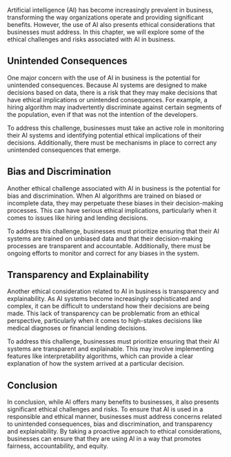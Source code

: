 
Artificial intelligence (AI) has become increasingly prevalent in business, transforming the way organizations operate and providing significant benefits. However, the use of AI also presents ethical considerations that businesses must address. In this chapter, we will explore some of the ethical challenges and risks associated with AI in business.

Unintended Consequences
-----------------------

One major concern with the use of AI in business is the potential for unintended consequences. Because AI systems are designed to make decisions based on data, there is a risk that they may make decisions that have ethical implications or unintended consequences. For example, a hiring algorithm may inadvertently discriminate against certain segments of the population, even if that was not the intention of the developers.

To address this challenge, businesses must take an active role in monitoring their AI systems and identifying potential ethical implications of their decisions. Additionally, there must be mechanisms in place to correct any unintended consequences that emerge.

Bias and Discrimination
-----------------------

Another ethical challenge associated with AI in business is the potential for bias and discrimination. When AI algorithms are trained on biased or incomplete data, they may perpetuate these biases in their decision-making processes. This can have serious ethical implications, particularly when it comes to issues like hiring and lending decisions.

To address this challenge, businesses must prioritize ensuring that their AI systems are trained on unbiased data and that their decision-making processes are transparent and accountable. Additionally, there must be ongoing efforts to monitor and correct for any biases in the system.

Transparency and Explainability
-------------------------------

Another ethical consideration related to AI in business is transparency and explainability. As AI systems become increasingly sophisticated and complex, it can be difficult to understand how their decisions are being made. This lack of transparency can be problematic from an ethical perspective, particularly when it comes to high-stakes decisions like medical diagnoses or financial lending decisions.

To address this challenge, businesses must prioritize ensuring that their AI systems are transparent and explainable. This may involve implementing features like interpretability algorithms, which can provide a clear explanation of how the system arrived at a particular decision.

Conclusion
----------

In conclusion, while AI offers many benefits to businesses, it also presents significant ethical challenges and risks. To ensure that AI is used in a responsible and ethical manner, businesses must address concerns related to unintended consequences, bias and discrimination, and transparency and explainability. By taking a proactive approach to ethical considerations, businesses can ensure that they are using AI in a way that promotes fairness, accountability, and equity.
